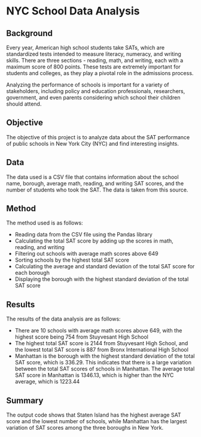 # NYC School Data Analysis

## Background
Every year, American high school students take SATs, which are standardized tests intended to measure literacy, numeracy, and writing skills. There are three sections - reading, math, and writing, each with a maximum score of 800 points. These tests are extremely important for students and colleges, as they play a pivotal role in the admissions process.

Analyzing the performance of schools is important for a variety of stakeholders, including policy and education professionals, researchers, government, and even parents considering which school their children should attend.

## Objective
The objective of this project is to analyze data about the SAT performance of public schools in New York City (NYC) and find interesting insights.

## Data
The data used is a CSV file that contains information about the school name, borough, average math, reading, and writing SAT scores, and the number of students who took the SAT. The data is taken from this source.

## Method
The method used is as follows:
- Reading data from the CSV file using the Pandas library
- Calculating the total SAT score by adding up the scores in math, reading, and writing
- Filtering out schools with average math scores above 649
- Sorting schools by the highest total SAT score
- Calculating the average and standard deviation of the total SAT score for each borough
- Displaying the borough with the highest standard deviation of the total SAT score

## Results
The results of the data analysis are as follows:

- There are 10 schools with average math scores above 649, with the highest score being 754 from Stuyvesant High School
- The highest total SAT score is 2144 from Stuyvesant High School, and the lowest total SAT score is 887 from Bronx International High School
- Manhattan is the borough with the highest standard deviation of the total SAT score, which is 336.29. This indicates that there is a large variation between the total SAT scores of schools in Manhattan. The average total SAT score in Manhattan is 1346.13, which is higher than the NYC average, which is 1223.44

## Summary
The output code shows that Staten Island has the highest average SAT score and the lowest number of schools, while Manhattan has the largest variation of SAT scores among the three boroughs in New York.
